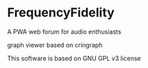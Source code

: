 # FrequencyFidelity
A PWA web forum for audio enthusiasts

graph viewer based on cringraph

This software is based on GNU GPL v3 license